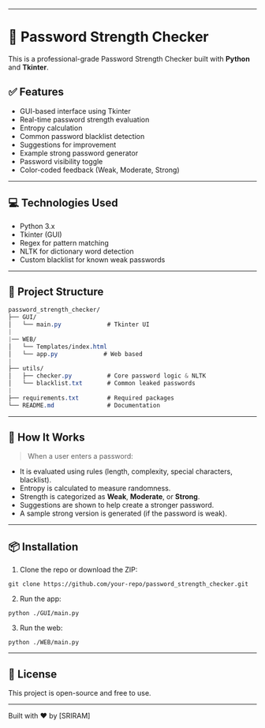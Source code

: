 
----
# 🔐 Password Strength Checker

This is a professional-grade Password Strength Checker built with **Python** and **Tkinter**.
## ✅ Features

- GUI-based interface using Tkinter
- Real-time password strength evaluation
- Entropy calculation
- Common password blacklist detection
- Suggestions for improvement
- Example strong password generator
- Password visibility toggle
- Color-coded feedback (Weak, Moderate, Strong)

---
## 💻 Technologies Used

- Python 3.x
- Tkinter (GUI)
- Regex for pattern matching
- NLTK for dictionary word detection
- Custom blacklist for known weak passwords

---
## 📁 Project Structure

```css
password_strength_checker/
├── GUI/
│   └── main.py             # Tkinter UI
|
|── WEB/
│   └── Templates/index.html 
│   └── app.py             # Web based 
|
├── utils/
│   ├── checker.py          # Core password logic & NLTK
│   └── blacklist.txt       # Common leaked passwords
|
├── requirements.txt        # Required packages
└── README.md               # Documentation
```


---
## 🧪 How It Works

>When a user enters a password:
- It is evaluated using rules (length, complexity, special characters, blacklist).
- Entropy is calculated to measure randomness.
- Strength is categorized as **Weak**, **Moderate**, or **Strong**.
- Suggestions are shown to help create a stronger password.
- A sample strong version is generated (if the password is weak).

---
## 📦 Installation

1. Clone the repo or download the ZIP:

```
git clone https://github.com/your-repo/password_strength_checker.git
```

2. Run the app:

```
python ./GUI/main.py
```

3. Run the web:

```
python ./WEB/main.py
```

---
## 📄 License

This project is open-source and free to use.

---

  
Built with ❤️ by [SRIRAM]